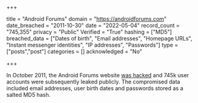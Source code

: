 +++

title = "Android Forums"
domain = "https://androidforums.com"
date_breached = "2011-10-30"
date = "2022-05-04"
record_count = "745,355"
privacy = "Public"
Verified = "True"
hashing = ["MD5"]
breached_data = ["Dates of birth", "Email addresses", "Homepage URLs", "Instant messenger identities", "IP addresses", "Passwords"]
type = ["posts","post"]
categories = []
acknowledged = "No"


+++


In October 2011, the Android Forums website <a href="http://www.pcworld.com/article/259201/online_android_forum_hacked_user_data_accessed.html" target="_blank" rel="noopener">was hacked</a> and 745k user accounts were subsequently leaked publicly. The compromised data included email addresses, user birth dates and passwords stored as a salted MD5 hash.

